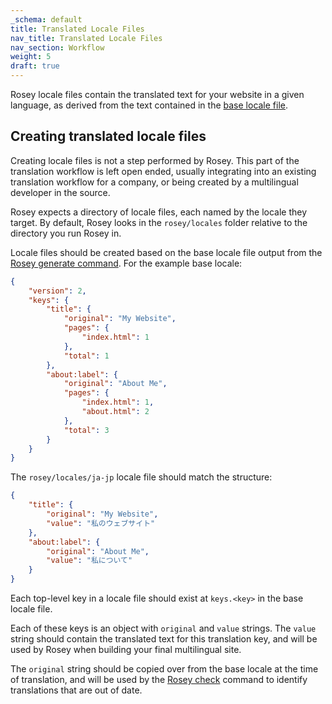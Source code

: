 ```yaml
---
_schema: default
title: Translated Locale Files
nav_title: Translated Locale Files
nav_section: Workflow
weight: 5
draft: true
---
```

Rosey locale files contain the translated text for your website in a given language, as derived from the text contained in the [base locale file](/docs/base-locale/).

## Creating translated locale files

Creating locale files is not a step performed by Rosey. This part of the translation workflow is left open ended, usually integrating into an existing translation workflow for a company, or being created by a multilingual developer in the source.

Rosey expects a directory of locale files, each named by the locale they target. By default, Rosey looks in the `rosey/locales` folder relative to the directory you run Rosey in.

Locale files should be created based on the base locale file output from the [Rosey generate command](/docs/generate/). For the example base locale:

```json
{
    "version": 2,
    "keys": {
        "title": {
            "original": "My Website",
            "pages": {
                "index.html": 1
            },
            "total": 1
        },
        "about:label": {
            "original": "About Me",
            "pages": {
                "index.html": 1,
                "about.html": 2
            },
            "total": 3
        }
    }
}
```

The `rosey/locales/ja-jp` locale file should match the structure:

```json
{
    "title": {
        "original": "My Website",
        "value": "私のウェブサイト"
    },
    "about:label": {
        "original": "About Me",
        "value": "私について"
    }
}
```

Each top-level key in a locale file should exist at `keys.<key>` in the base locale file.

Each of these keys is an object with `original` and `value` strings. The `value` string should contain the translated text for this translation key, and will be used by Rosey when building your final multilingual site. 

The `original` string should be copied over from the base locale at the time of translation, and will be used by the [Rosey check](/docs/check/) command to identify translations that are out of date.
